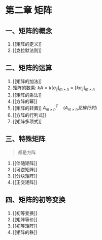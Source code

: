 # 第二章 矩阵

## 一、矩阵的概念

1. [[矩阵的定义]]
2. [[克拉默法则]]

## 二、矩阵的运算

1. [[矩阵的加法]]
2. 矩阵的数乘: $kA=k[a_{ij}]_{m\times n}=[ka_{ij}]_{m\times n}$
3. [[矩阵的乘法]]
4. [[方阵的幂]]
5. [[矩阵的转置]] $A_{m\times n}^T \quad (A_{m\times n}互换行列)$
6. [[方阵的行列式]]
7. [[矩阵多项式]]

## 三、特殊矩阵

> 都是方阵

1. [[伴随矩阵]]
2. [[可逆矩阵]]
3. [[分块矩阵]]
4. [[正交矩阵]]

## 四、矩阵的初等变换

1. [[初等变换]]
2. [[矩阵等价]]
3. [[初等矩阵]]
4. [[矩阵的秩]]
